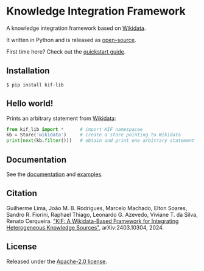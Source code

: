 # Knowledge Integration Framework #

A knowledge integration framework based on [Wikidata](https://www.wikidata.org/).

It written in Python and is released as [open-source](./LICENSE).

First time here? Check out the [quickstart guide](https://ibm.github.io/kif/quickstart.html).


## Installation ##

```shell
$ pip install kif-lib
```

## Hello world! ##

Prints an arbitrary statement from [Wikidata](https://www.wikidata.org/):

```python
from kif_lib import *      # import KIF namespacee
kb = Store('wikidata')     # create a store pointing to Wikidata
print(next(kb.filter()))   # obtain and print one arbitrary statement
```

## Documentation ##

See the [documentation](https://ibm.github.io/kif/) and [examples](./examples).


## Citation ##

Guilherme Lima, João M. B. Rodrigues, Marcelo Machado, Elton Soares, Sandro
R. Fiorini, Raphael Thiago, Leonardo G. Azevedo, Viviane T. da Silva, Renato
Cerqueira. ["KIF: A Wikidata-Based Framework for Integrating Heterogeneous
Knowledge Sources"](https://arxiv.org/abs/2403.10304), arXiv:2403.10304,
2024.


## License ##

Released under the [Apache-2.0 license](./LICENSE).
